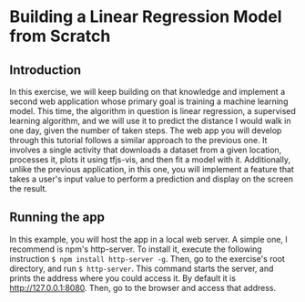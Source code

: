 # Building a Linear Regression Model from Scratch

## Introduction
In this exercise, we will keep building on that knowledge and implement a second web application whose primary goal is training a machine learning model. This time, the algorithm in question is linear regression, a supervised learning algorithm, and we will use it to predict the distance I would walk in one day, given the number of taken steps. The web app you will develop through this tutorial follows a similar approach to the previous one. It involves a single activity that downloads a dataset from a given location, processes it, plots it using tfjs-vis, and then fit a model with it. Additionally, unlike the previous application, in this one, you will implement a feature that takes a user's input value to perform a prediction and display on the screen the result.

## Running the app
In this example, you will host the app in a local web server.
A simple one, I recommend is npm's http-server. To install it, execute the following instruction `$ npm install http-server -g`.
Then, go to the exercise's root directory, and run `$ http-server`. This command starts the server, and prints the address where you
could access it. By default it is http://127.0.0.1:8080. Then, go to the browser and access that address.